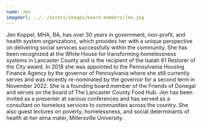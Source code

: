 ```yaml
---
name: Jen
imageUrl: ../../assets/images/board-members/jen.jpg
---
```


Jen Koppel, MHA, BA, has over 30 years in government, non-profit, and health system organizations, which provides her with a unique perspective on delivering social services successfully within the community. She has been recognized at the White House for transforming homelessness systems in Lancaster County and is the recipient of the Isaiah 61 Restorer of the City award. In 2018 she was appointed to the Pennsylvania Housing Finance Agency by the governor of Pennsylvania where she still currently serves and was recently re-nominated by the governor for a second term in November 2022. She is a founding board member of the Friends of Donegal and serves on the board of The Lancaster County Food Hub. Jen has been invited as a presenter at various conferences and has served as a consultant on homeless services to communities across the country. She also guest lectures on poverty, homelessness, and social determinants of health at her alma mater, Millersville University.
